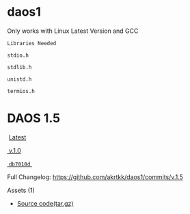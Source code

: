 # daos1
Only works with Linux Latest Version and GCC

``` 
Libraries Needed
```

` stdio.h `

` stdlib.h `

` unistd.h `

` termios.h ` 

DAOS 1.5
========

 [Latest](https://github.com/akrtkk/daos1/releases/latest)


[](https://github.com/akrtkk/daos1/releases/edit/v.1.5)

[ v.1.0](https://github.com/akrtkk/daos1/tree/v.1.5)

[ `db7010d` ]((https://github.com/akrtkk/daos1/commit/db7010d7227b8d6111773ec02374840d201250d2))

Full Changelog: <https://github.com/akrtkk/daos1/commits/v.1.5>

Assets (1)


-   [Source code(tar.gz)](https://github.com/akrtkk/daos1/archive/refs/tags/v.1.0.tar.gz)
